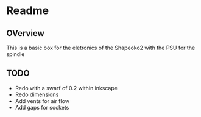 # Readme

## OVerview

This is a basic box for the eletronics of the Shapeoko2
with the PSU for the spindle


## TODO

  * Redo with a swarf of 0.2 within inkscape
  * Redo dimensions
  * Add vents for air flow
  * Add gaps for sockets